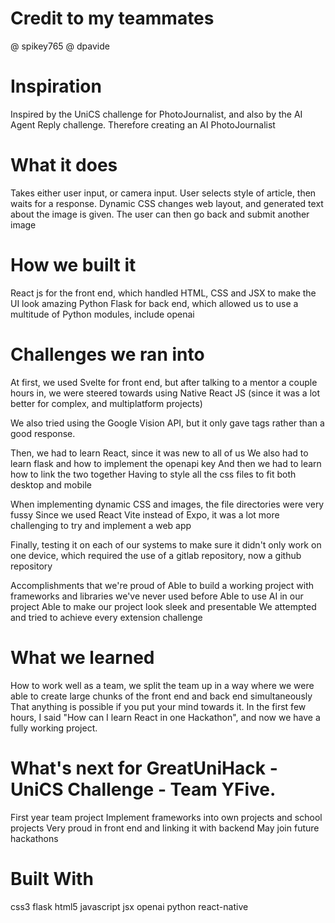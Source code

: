 # Credit to my teammates
@ spikey765
@ dpavide


# Inspiration
Inspired by the UniCS challenge for PhotoJournalist, and also by the AI Agent Reply challenge. Therefore creating an AI PhotoJournalist

# What it does
Takes either user input, or camera input. User selects style of article, then waits for a response. Dynamic CSS changes web layout, and generated text about the image is given. The user can then go back and submit another image

# How we built it
React js for the front end, which handled HTML, CSS and JSX to make the UI look amazing Python Flask for back end, which allowed us to use a multitude of Python modules, include openai

# Challenges we ran into
At first, we used Svelte for front end, but after talking to a mentor a couple hours in, we were steered towards using Native React JS (since it was a lot better for complex, and multiplatform projects)

We also tried using the Google Vision API, but it only gave tags rather than a good response.

Then, we had to learn React, since it was new to all of us We also had to learn flask and how to implement the openapi key And then we had to learn how to link the two together Having to style all the css files to fit both desktop and mobile

When implementing dynamic CSS and images, the file directories were very fussy Since we used React Vite instead of Expo, it was a lot more challenging to try and implement a web app

Finally, testing it on each of our systems to make sure it didn't only work on one device, which required the use of a gitlab repository, now a github repository

Accomplishments that we're proud of
Able to build a working project with frameworks and libraries we've never used before Able to use AI in our project Able to make our project look sleek and presentable We attempted and tried to achieve every extension challenge

# What we learned
How to work well as a team, we split the team up in a way where we were able to create large chunks of the front end and back end simultaneously That anything is possible if you put your mind towards it. In the first few hours, I said "How can I learn React in one Hackathon", and now we have a fully working project.

# What's next for GreatUniHack - UniCS Challenge - Team YFive.
First year team project Implement frameworks into own projects and school projects Very proud in front end and linking it with backend May join future hackathons

# Built With
css3
flask
html5
javascript
jsx
openai
python
react-native
